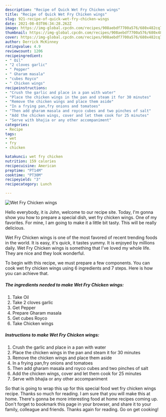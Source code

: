 ```yaml
---
description: "Recipe of Quick Wet Fry Chicken wings"
title: "Recipe of Quick Wet Fry Chicken wings"
slug: 921-recipe-of-quick-wet-fry-chicken-wings
date: 2021-08-03T06:34:28.262Z
image: https://img-global.cpcdn.com/recipes/908aebdf7700a576/680x482cq70/wet-fry-chicken-wings-recipe-main-photo.jpg
thumbnail: https://img-global.cpcdn.com/recipes/908aebdf7700a576/680x482cq70/wet-fry-chicken-wings-recipe-main-photo.jpg
cover: https://img-global.cpcdn.com/recipes/908aebdf7700a576/680x482cq70/wet-fry-chicken-wings-recipe-main-photo.jpg
author: Derrick McKinney
ratingvalue: 4.9
reviewcount: 1206
recipeingredient:
- " Oil"
- "2 cloves garlic"
- " Pepper"
- " Gharam masala"
- "cubes Royco"
- " Chicken wings"
recipeinstructions:
- "Crush the garlic and place in a pan with water"
- "Place the chicken wings in the pan and steam it for 30 minutes"
- "Remove the chicken wings and place them aside"
- "In a frying pan,fry onions and tomatoes"
- "Then add gharam masala and royco cubes and two pinches of salt"
- "Add the chicken wings, cover and let them cook for 25 minutes"
- "Serve with bhajia or any other accompaniment"
categories:
- Recipe
tags:
- wet
- fry
- chicken

katakunci: wet fry chicken 
nutrition: 159 calories
recipecuisine: American
preptime: "PT14M"
cooktime: "PT30M"
recipeyield: "3"
recipecategory: Lunch

---
```



![Wet Fry Chicken wings](https://img-global.cpcdn.com/recipes/908aebdf7700a576/680x482cq70/wet-fry-chicken-wings-recipe-main-photo.jpg)

Hello everybody, it is John, welcome to our recipe site. Today, I'm gonna show you how to prepare a special dish, wet fry chicken wings. One of my favorites. For mine, I am going to make it a little bit tasty. This will be really delicious.

Wet Fry Chicken wings is one of the most favored of recent trending foods in the world. It is easy, it's quick, it tastes yummy. It is enjoyed by millions daily. Wet Fry Chicken wings is something that I've loved my whole life. They are nice and they look wonderful.




To begin with this recipe, we must prepare a few components. You can cook wet fry chicken wings using 6 ingredients and 7 steps. Here is how you can achieve that.

<!--inarticleads1-->

##### The ingredients needed to make Wet Fry Chicken wings:

1. Take  Oil
1. Take 2 cloves garlic
1. Get  Pepper
1. Prepare  Gharam masala
1. Get cubes Royco
1. Take  Chicken wings




<!--inarticleads2-->

##### Instructions to make Wet Fry Chicken wings:

1. Crush the garlic and place in a pan with water
1. Place the chicken wings in the pan and steam it for 30 minutes
1. Remove the chicken wings and place them aside
1. In a frying pan,fry onions and tomatoes
1. Then add gharam masala and royco cubes and two pinches of salt
1. Add the chicken wings, cover and let them cook for 25 minutes
1. Serve with bhajia or any other accompaniment




So that is going to wrap this up for this special food wet fry chicken wings recipe. Thanks so much for reading. I am sure that you will make this at home. There's gonna be more interesting food at home recipes coming up. Don't forget to bookmark this page in your browser, and share it to your family, colleague and friends. Thanks again for reading. Go on get cooking!
